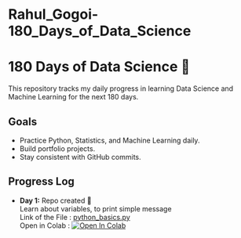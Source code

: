 # Rahul_Gogoi-180_Days_of_Data_Science

# 180 Days of Data Science 🚀

This repository tracks my daily progress in learning Data Science and Machine Learning for the next 180 days.

## Goals
- Practice Python, Statistics, and Machine Learning daily.
- Build portfolio projects.
- Stay consistent with GitHub commits.

## Progress Log
- **Day 1:** Repo created 🎉<br>
  Learn about variables, to print simple message<br>
  Link of the File : [python_basics.py](python_basics.py)<br>
  Open in Colab : [![Open In Colab](https://colab.research.google.com/assets/colab-badge.svg)](https://colab.research.google.com/github/YourUsername/Rahul_Gogoi-180_Days_of_Data_Science/blob/main/python_basics.ipynb)

